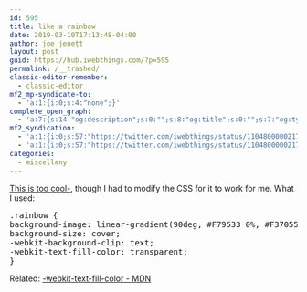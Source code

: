 ```yaml
---
id: 595
title: like a rainbow
date: 2019-03-10T17:13:48-04:00
author: joe jenett
layout: post
guid: https://hub.iwebthings.com/?p=595
permalink: /__trashed/
classic-editor-remember:
  - classic-editor
mf2_mp-syndicate-to:
  - 'a:1:{i:0;s:4:"none";}'
complete_open_graph:
  - 'a:7:{s:14:"og:description";s:0:"";s:8:"og:title";s:0:"";s:7:"og:type";s:0:"";s:12:"twitter:card";s:7:"summary";s:15:"twitter:creator";s:0:"";s:19:"twitter:description";s:0:"";s:8:"og:image";s:0:"";}'
mf2_syndication:
  - 'a:1:{i:0;s:57:"https://twitter.com/iwebthings/status/1104800000217890823";}'
  - 'a:1:{i:0;s:57:"https://twitter.com/iwebthings/status/1104800000217890823";}'
categories:
  - miscellany
---
```

[<span class="rainbow">This is too cool-</span>](https://eli.li/2019/02/25/for-those-times-you-need-a-little-rainbow), though I had to modify the CSS for it to work for me. What I used:

<pre>.rainbow {
background-image: linear-gradient(90deg, #F79533 0%, #F37055 15%, #EF4E7B 30%, #A166AB 44%, #5073B8 58%, #1098AD 72%, #07B39B 86%, #6DBA82 100%);
background-size: cover;
-webkit-background-clip: text;
-webkit-text-fill-color: transparent;
}</pre>

Related: [-webkit-text-fill-color - MDN](https://developer.mozilla.org/en-US/docs/Web/CSS/-webkit-text-fill-color "-webkit-text-fill-color - MDN")  
[](https://fed.brid.gy/)